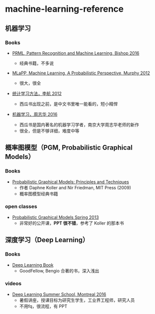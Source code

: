 # machine-learning-reference

## 机器学习

### Books
- [PRML, Pattern Recognition and Machine Learning, Bishop 2016](https://www.microsoft.com/en-us/research/people/cmbishop/)
  - 经典书籍，不多说
  
- [MLaPP, Machine Learning, A Probabilistic Perspective, Murphy 2012](http://www.cs.ubc.ca/~murphyk/MLbook/)
  - 很大，很全
  
- [统计学习方法，李航 2012](https://book.douban.com/subject/10590856/)
  - 西瓜书出现之前，是中文书里唯一能看的，短小精悍
  
- [机器学习，周志华 2016](http://cs.nju.edu.cn/zhouzh/zhouzh.files/publication/MLbook2016.htm)
  - 西瓜书是国内著名的机器学习学者，南京大学周志华老师的新作
  - 很全，但是不够详细，难度中等
  

## 概率图模型（PGM, Probabilistic Graphical Models）

### Books
- [Probabilistic Graphical Models: Principles and Techniques](http://pgm.stanford.edu/) 
  - 作者 Daphne Koller and Nir Friedman, MIT Press (2009)
  - 概率图模型经典书籍

### open classes
- [Probabilistic Graphical Models Spring 2013](http://cs.nyu.edu/~dsontag/courses/pgm13/)
    - 非常好的公开课，**PPT 很不错**，参考了 Koller 的那本书



## 深度学习（Deep Learning）

### Books
- [Deep Learning Book](http://www.deeplearningbook.org/)
  - GoodFellow, Bengio 合著的书，深入浅出

### videos
- [Deep Learning Summer School, Montreal 2016](http://videolectures.net/deeplearning2016_montreal/)
  - 暑假讲座，授课目标为研究生学生，工业界工程师，研究人员
  - 不用fq，很流程，有 PPT
